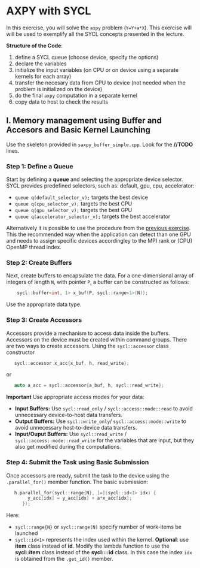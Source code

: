 # AXPY with SYCL

In this exercise, you will solve the `axpy` problem (`Y=Y+a*X`). This exercise will will be used to exemplify all the SYCL concepts presented in the lecture.


**Structure of the Code**:
  1. define a SYCL  queue (choose device, specify the options)
  1. declare  the variables
  1. initialize the input variables (on CPU or on device using a separate kernels for each array)
  1. transfer the necesary data from CPU to device (not needed when the problem is initialized on the device)
  1. do the final `axpy` computation in a separate kernel 
  1. copy data to host to check the results

## I. Memory management using Buffer and Accesors and Basic Kernel Launching

Use the skeleton provided in `saxpy_buffer_simple.cpp`. Look for the **//TODO** lines.

### Step 1: Define a Queue
Start by defining a **queue**  and selecting the appropriate device selector. SYCL provides predefined selectors, such as: default, gpu, cpu, accelerator:

- `queue q(default_selector_v);` targets the best device
-  `queue q(cpu_selector_v);` targets the best CPU
-  `queue q(gpu_selector_v);` targets the best GPU
-  `queue q(accelerator_selector_v);` targets the best accelerator
    
Alternatively it is possible to use the procedure from the [previous exercise](../01-info/enumerate_device.cpp). This the recommended way when the application can detect than one GPU and needs to assign specific devices accordingley to the MPI rank or (CPU) OpenMP thread index.


### Step 2: Create Buffers
Next, create buffers to encapsulate the data. For a one-dimensional array of integers of length `N`, with pointer `P`, a buffer can be constructed as follows:

```cpp
    sycl::buffer<int, 1> x_buf(P, sycl::range<1>(N));
```
Use the appropriate data type. 


### Step 3: Create Accessors
Accessors provide a mechanism to access data inside the buffers. Accessors on the device must be created within command groups. There are two ways to create accessors. Using the `sycl::accessor` class constructor

```cpp
   sycl::accessor x_acc{x_buf, h, read_write};
```
or  
```cpp
   auto a_acc = sycl::accessor{a_buf, h, sycl::read_write};
```
**Important**  Use appropriate access modes for your data:
 - **Input Buffers:** Use `sycl::read_only` / `sycl::access::mode::read` to avoid unnecessary device-to-host data transfers.
 - **Output Buffers:** Use `sycl::write_only`/ `sycl::access::mode::write` to avoid unnecessary host-to-device data transfers.
 - **Input/Ouput Buffers:** Use `sycl::read_write` / `sycl::access::mode::read_write` for the variables that are input, but they also get modified during the computations.


### Step 4: Submit the Task using Basic Submission
Once accessors are ready, submit the task to the device using the `.parallel_for()` member function. The basic submission:

```cpp
   h.parallel_for(sycl::range{N}, [=](sycl::id<1> idx) {
        y_acc[idx] = y_acc[idx] + a*x_acc[idx];
      });
```
Here: 
 - `sycl::range{N}` or `sycl::range(N)` specify number of work-items be launched 
 - `sycl::id<1>` represents the index used within the kernel.
**Optional**: use **item** class instead of **id**. Modify the lambda function to use the  **sycl::item** class instead of the **sycl::::id** class. In this case the index `idx` is obtained from the `.get_id()` member.

